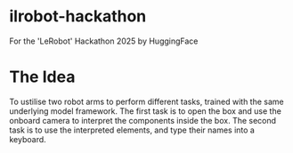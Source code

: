# ilrobot-hackathon
For the 'LeRobot' Hackathon 2025 by HuggingFace

# The Idea
To ustilise two robot arms to perform different tasks, trained with the same underlying model framework.
The first task is to open the box and use the onboard camera to interpret the components inside the box.
The second task is to use the interpreted elements, and type their names into a keyboard. 


